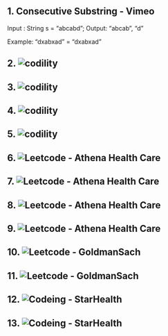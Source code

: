 ## 1. Consecutive Substring - Vimeo

Input : String s = “abcabd”;
Output: “abcab”, “d” 

Example: “dxabxad” = “dxabxad”


## 2. ![codility](images/codility1.jpeg)


## 3. ![codility ](images/codility2.jpeg)


## 4. ![codility ](images/codility3.jpeg)


## 5. ![codility ](images/codility3.jpeg)


## 6. ![Leetcode ](images/leetcode1.jpeg) - Athena Health Care


## 7. ![Leetcode ](images/leetcode2.jpeg) - Athena Health Care


## 8. ![Leetcode ](images/Athena-coding.jpeg) - Athena Health Care


## 9. ![Leetcode ](images/Athena-coding1.jpeg) - Athena Health Care


## 10. ![Leetcode ](images/goldmansach1.jpeg) - GoldmanSach


## 11. ![Leetcode ](images/goldmansach2.jpeg) - GoldmanSach


## 12. ![Codeing ](images/starhealth1.jpeg) - StarHealth


## 13. ![Codeing ](images/starhealth2.jpeg) - StarHealth